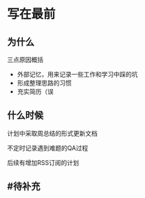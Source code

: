 # 写在最前

## 为什么

三点原因概括

- 外部记忆，用来记录一些工作和学习中踩的坑
- 形成整理思路的习惯
- 充实简历（误

## 什么时候

计划中采取周总结的形式更新文档

不定时记录遇到难题的QA过程

后续有增加RSS订阅的计划

## #待补充
